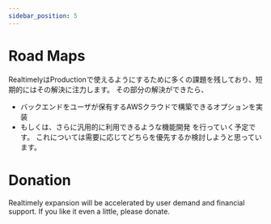 ```yaml
---
sidebar_position: 5
---
```


# Road Maps

RealtimelyはProductionで使えるようにするために多くの課題を残しており、短期的にはその解決に注力します。
その部分の解決ができたら、
* バックエンドをユーザが保有するAWSクラウドで構築できるオプションを実装
* もしくは、さらに汎用的に利用できるような機能開発
を行っていく予定です。
これについては需要に応じてどちらを優先するか検討しようと思っています。

# Donation
Realtimely expansion will be accelerated by user demand and financial support.
If you like it even a little, please donate.